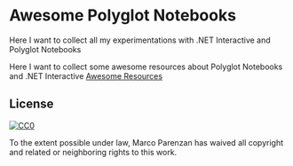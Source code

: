 # Awesome Polyglot Notebooks

Here I want to collect all my experimentations with .NET Interactive and Polyglot Notebooks

Here I want to collect some awesome resources about Polyglot Notebooks and .NET Interactive [Awesome Resources](AwesomeResources)

## License

[![CC0](http://mirrors.creativecommons.org/presskit/buttons/88x31/svg/cc-zero.svg)](https://creativecommons.org/publicdomain/zero/1.0/)

To the extent possible under law, Marco Parenzan has waived all copyright and related or neighboring rights to this work.